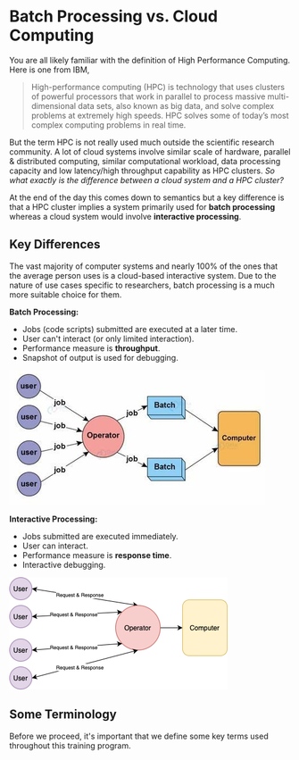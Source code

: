 # Batch Processing vs. Cloud Computing

You are all likely familiar with the definition of High Performance Computing. Here is one from IBM,

> High-performance computing (HPC) is technology that uses clusters of powerful processors that work in parallel to process massive multi-dimensional data sets, also known as big data, and solve complex problems at extremely high speeds. HPC solves some of today’s most complex computing problems in real time.

But the term HPC is not really used much outside the scientific research community. A lot of cloud systems involve similar scale of hardware, parallel & distributed computing, similar computational workload, data processing capacity and low latency/high throughput capability as HPC clusters. *So what exactly is the difference between a cloud system and a HPC cluster?* 

At the end of the day this comes down to semantics but a key difference is that a HPC cluster implies a system primarily used for **batch processing** whereas a cloud system would involve **interactive processing**.

## Key Differences

The vast majority of computer systems and nearly 100% of the ones that the average person uses is a cloud-based interactive system. Due to the nature of use cases specific to researchers, batch processing is a much more suitable choice for them.

__Batch Processing:__
- Jobs (code scripts) submitted are executed at a later time.
- User can't interact (or only limited interaction).
- Performance measure is **throughput**.
- Snapshot of output is used for debugging.

![batch-image](./imgs/batch-processing.jpeg)

__Interactive Processing:__
- Jobs submitted are executed immediately.
- User can interact.
- Performance measure is **response time**.
- Interactive debugging.

![interactive-image](./imgs/interactive-processing.png)

## Some Terminology

Before we proceed, it's important that we define some key terms used throughout this training program.

